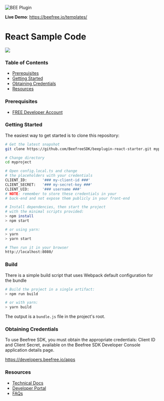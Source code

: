 ![BEE Plugin](https://avatars.githubusercontent.com/u/15609939?v=4)

**Live Demo**: https://beefree.io/templates/

# React Sample Code

![](https://beefree.io/wp-content/themes/bee2017/img/beeplugin/hero.png)

### Table of Contents

- [Prerequisites](#prerequisites)
- [Getting Started](#getting-started)
- [Obtaining Credentials](#obtaining-credentials)
- [Resources](#resources)

### Prerequisites

- [FREE Developer Account](https://developers.beefree.io/signup/plan/1)


### Getting Started

The easiest way to get started is to clone this repository:

```bash
# Get the latest snapshot 
git clone https://github.com/BeefreeSDK/beeplugin-react-starter.git myproject

# Change directory
cd myproject

# Open config.local.ts and change  
# the placeholders with your credentials
CLIENT_ID:       '### my-client-id ###'
CLIENT_SECRET:   '### my-secret-key ###'
CLIENT_UID:      '### username ###'
# NOTE: remember to store these credentials in your
# back-end and not expose them publicly in your front-end

# Install dependencies, then start the project
# with the minimal scripts provided:
> npm install
> npm start

# or using yarn:
> yarn
> yarn start

# Then run it in your browser
http://localhost:8080/
```

### Build
There is a simple build script that uses Webpack default configuration for the bundle
```bash
# Build the project in a single artifact:
> npm run build

# or with yarn:
> yarn build
```
The output is a `bundle.js` file in the project's root.


### Obtaining Credentials

To use Beefree SDK, you must obtain the appropriate credentials: Client ID and Client Secret, available on the Beefree SDK Developer Console application details page.

https://developers.beefree.io/apps

### Resources

* [Technical Docs](https://docs.beefree.io/) 
* [Developer Portal](https://developers.beefree.io/login) 
* [FAQs](https://docs.beefree.io/faq/)

